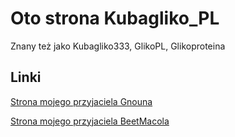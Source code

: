 # Oto strona Kubagliko_PL

Znany też jako Kubagliko333, GlikoPL, Glikoproteina

## Linki

[Strona mojego przyjaciela Gnouna](https://gnoun.net/)

[Strona mojego przyjaciela BeetMacola](https://beetmacol.com/)

